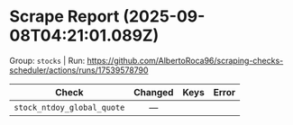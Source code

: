# Scrape Report (2025-09-08T04:21:01.089Z)

Group: `stocks`  |  Run: https://github.com/AlbertoRoca96/scraping-checks-scheduler/actions/runs/17539578790

| Check | Changed | Keys | Error |
|---|:---:|:--|:--|
| `stock_ntdoy_global_quote` | — |  |  |
